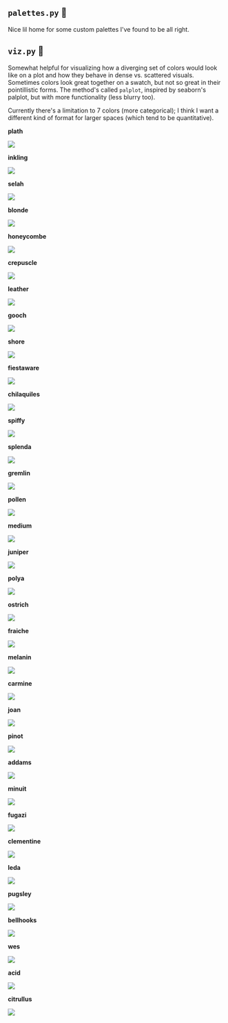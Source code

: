 ## `palettes.py` :art:
Nice lil home for some custom palettes I've found to be all right.

## `viz.py` :eyes:
Somewhat helpful for visualizing how a diverging set of colors would look like on a plot and how they behave in dense vs. scattered visuals. Sometimes colors look great together on a swatch, but not so great in their pointillistic forms. The method's called `palplot`, inspired by seaborn's palplot, but with more functionality (less blurry too).

Currently there's a limitation to 7 colors (more categorical); I think I want a different kind of format for larger spaces (which tend to be quantitative). 

**plath**

![](_imgs/plath.png)

**inkling**

![](_imgs/inkling.png)

**selah**

![](_imgs/selah.png)

**blonde**

![](_imgs/blonde.png)

**honeycombe**

![](_imgs/honeycombe.png)


**crepuscle**

![](_imgs/crepuscle.png)

**leather**

![](_imgs/leather.png)

**gooch**

![](_imgs/gooch.png)

**shore**

![](_imgs/shore.png)

**fiestaware**

![](_imgs/fiestaware.png)


**chilaquiles**

![](_imgs/chilaquiles.png)


**spiffy**

![](_imgs/spiffy.png)


**splenda**

![](_imgs/splenda.png)


**gremlin**

![](_imgs/gremlin.png)


**pollen**

![](_imgs/pollen.png)


**medium**

![](_imgs/medium.png)


**juniper**

![](_imgs/juniper.png)


**polya**

![](_imgs/polya.png)


**ostrich**

![](_imgs/ostrich.png)


**fraiche**

![](_imgs/fraiche.png)


**melanin**

![](_imgs/melanin.png)


**carmine**

![](_imgs/carmine.png)


**joan**

![](_imgs/joan.png)

**pinot**

![](_imgs/pinot.png)


**addams**

![](_imgs/addams.png)


**minuit**

![](_imgs/minuit.png)



**fugazi**

![](_imgs/fugazi.png)



**clementine**

![](_imgs/clementine.png)


**leda**

![](_imgs/leda.png)


**pugsley**

![](_imgs/pugsley.png)


**bellhooks**

![](_imgs/bellhooks.png)


**wes**

![](_imgs/wes.png)



**acid**

![](_imgs/acid.png)


**citrullus**

![](_imgs/citrullus.png)